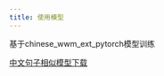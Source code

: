 ```yaml
---
title: 使用模型
---
```


基于chinese_wwm_ext_pytorch模型训练

[中文句子相似模型下载](https://www.kaggle.com/terrychanorg/pytorchsentencesimilaritymodel "中文模型下载")

